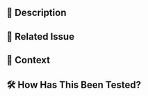 <!--- Please provide a general summary of your changes in the title above -->

## 📄 Description

<!--- Please describe all your changes in detail -->

## 🔴 Related Issue

<!--- If fixing a bug, there should be an issue describing it with steps to reproduce -->
<!--- Please provide a link to the issue here -->

## 📃 Context

<!--- Why is this change required/wanted? What problem does it solve? -->
<!--- If this fixes an open issue, please provide a link to the issue here. -->

## 🛠 How Has This Been Tested?

<!--- Please describe in detail how you tested your changes. -->
<!--- Include information about your testing environment, and the tests you ran to -->
<!--- see how your change might have affects other areas of the code, etc. -->
